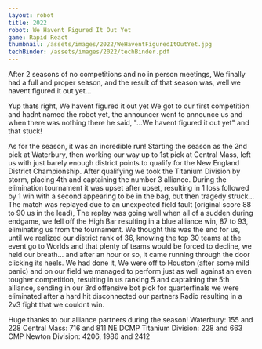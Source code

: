 ```yaml
---
layout: robot
title: 2022
robot: We Havent Figured It Out Yet
game: Rapid React
thumbnail: /assets/images/2022/WeHaventFiguredItOutYet.jpg
techBinder: /assets/images/2022/techBinder.pdf
---
```


After 2 seasons of no competitions and no in person meetings, We finally had a full and proper season, and the result of that season was, well we havent figured it out yet... 

Yup thats right, We havent figured it out yet
We got to our first competition and hadnt named the robot yet, the announcer went to announce us and when there was nothing there he said, "...We havent figured it out yet" and that stuck!

As for the season, it was an incredible run! Starting the season as the 2nd pick at Waterbury, then working our way up to 1st pick at Central Mass, left us with just barely enough district points to qualify for the New England District Championship.  After qualifying we took the Titanium Division by storm, placing 4th and captaining the number 3 alliance.  During the elimination tournament it was upset after upset, resulting in 1 loss followed by 1 win with a second appearing to be in the bag, but then tragedy struck...  The match was replayed due to an unexpected field fault (original score 88 to 90 us in the lead), The replay was going well when all of a sudden during endgame, we fell off the High Bar resulting in a blue alliance win, 87 to 93, eliminating us from the tournament.  We thought this was the end for us, until we realized our district rank of 36, knowing the top 30 teams at the event go to Worlds and that plenty of teams would be forced to decline, we held our breath... and after an hour or so, it came running through the door clicking its heels.  We had done it, We were off to Houston (after some mild panic) and on our field we managed to perform just as well against an even tougher competition, resulting in us ranking 5 and captaining the 5th alliance, sending in our 3rd offensive bot pick for quarterfinals we were eliminated after a hard hit disconnected our partners Radio resulting in a 2v3 fight that we couldnt win.

Huge thanks to our alliance partners during the season!
Waterbury: 155 and 228 
Central Mass: 716 and 811
NE DCMP Titanium Division: 228 and 663
CMP Newton Division: 4206, 1986 and 2412
